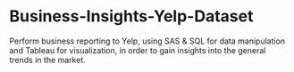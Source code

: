 # Business-Insights-Yelp-Dataset
Perform business reporting to Yelp, using SAS &amp; SQL for data manipulation and Tableau for visualization, in order to gain insights into the general trends in the market. 
